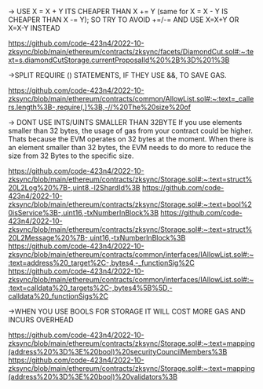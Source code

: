 -> USE X = X + Y ITS CHEAPER THAN X += Y (same for X = X - Y IS CHEAPER THAN X -= Y); SO TRY TO AVOID +=/-= AND USE X=X+Y OR X=X-Y INSTEAD

https://github.com/code-423n4/2022-10-zksync/blob/main/ethereum/contracts/zksync/facets/DiamondCut.sol#:~:text=s.diamondCutStorage.currentProposalId%20%2B%3D%201%3B

->SPLIT REQUIRE () STATEMENTS, IF THEY USE &&, TO SAVE GAS.

https://github.com/code-423n4/2022-10-zksync/blob/main/ethereum/contracts/common/AllowList.sol#:~:text=_callers.length%3B-,require(,)%3B,-//%20The%20size%20of

-> DONT USE INTS/UINTS SMALLER THAN 32BYTE
If you use elements smaller than 32 bytes, the usage of gas from your contract could be higher. Thats because the EVM operates on 32 bytes at the moment. When there is an element smaller than 32 bytes, the EVM needs to do more to reduce the size from 32 Bytes to the specific size. 

https://github.com/code-423n4/2022-10-zksync/blob/main/ethereum/contracts/zksync/Storage.sol#:~:text=struct%20L2Log%20%7B-,uint8,-l2ShardId%3B
https://github.com/code-423n4/2022-10-zksync/blob/main/ethereum/contracts/zksync/Storage.sol#:~:text=bool%20isService%3B-,uint16,-txNumberInBlock%3B
https://github.com/code-423n4/2022-10-zksync/blob/main/ethereum/contracts/zksync/Storage.sol#:~:text=struct%20L2Message%20%7B-,uint16,-txNumberInBlock%3B
https://github.com/code-423n4/2022-10-zksync/blob/main/ethereum/contracts/common/interfaces/IAllowList.sol#:~:text=address%20_target%2C-,bytes4,-_functionSig%2C
https://github.com/code-423n4/2022-10-zksync/blob/main/ethereum/contracts/common/interfaces/IAllowList.sol#:~:text=calldata%20_targets%2C-,bytes4%5B%5D,-calldata%20_functionSigs%2C


->WHEN YOU USE BOOLS FOR STORAGE IT WILL COST MORE GAS AND INCURS OVERHEAD

https://github.com/code-423n4/2022-10-zksync/blob/main/ethereum/contracts/zksync/Storage.sol#:~:text=mapping(address%20%3D%3E%20bool)%20securityCouncilMembers%3B
https://github.com/code-423n4/2022-10-zksync/blob/main/ethereum/contracts/zksync/Storage.sol#:~:text=mapping(address%20%3D%3E%20bool)%20validators%3B
